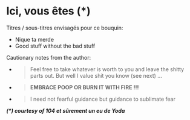 # Ici, vous êtes (*)

Titres / sous-titres envisagés pour ce bouquin:
- Nique ta merde
- Good stuff without the bad stuff

Cautionary notes from the author:

- > Feel free to take whatever is worth to you and leave the shitty parts out. 
  But well I value shit you know (see next) ...
- > **EMBRACE POOP OR BURN IT WITH FIRE !!!**
- > I need not fearful guidance but guidance to sublimate fear

**_(\*) courtesy of 104 et sûrement un eu de Yoda_**
